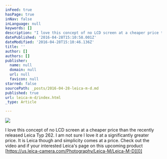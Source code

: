 ```yaml
---
inFeed: true
hasPage: true
inNav: false
inLanguage: null
keywords: []
description: "I love this concept of no LCD screen at a cheaper price than the recently released Leica Typ 262. I am not sure I love it at a significantly greater price. It is Leica though and simplicity comes at a price. Check out the video and if your interested Leica's page on this upcoming product https://us.leica-camera.com/Photography/Leica-M/Leica-M-D"
datePublished: '2016-04-28T15:10:58.001Z'
dateModified: '2016-04-28T15:10:46.136Z'
title: ''
author: []
authors: []
publisher:
  name: null
  domain: null
  url: null
  favicon: null
starred: false
sourcePath: _posts/2016-04-28-leica-m-d.md
published: true
url: leica-m-d/index.html
_type: Article

---
```

![](https://the-grid-user-content.s3-us-west-2.amazonaws.com/d97732e6-4903-410c-a138-5703e2248167.png)

I love this concept of no LCD screen at a cheaper price than the recently released Leica Typ 262\. I am not sure I love it at a significantly greater price. It is Leica though and simplicity comes at a price. Check out the video and if your interested Leica's page on this upcoming product [https://us.leica-camera.com/Photography/Leica-M/Leica-M-D][0]

[0]: https://us.leica-camera.com/Photography/Leica-M/Leica-M-D